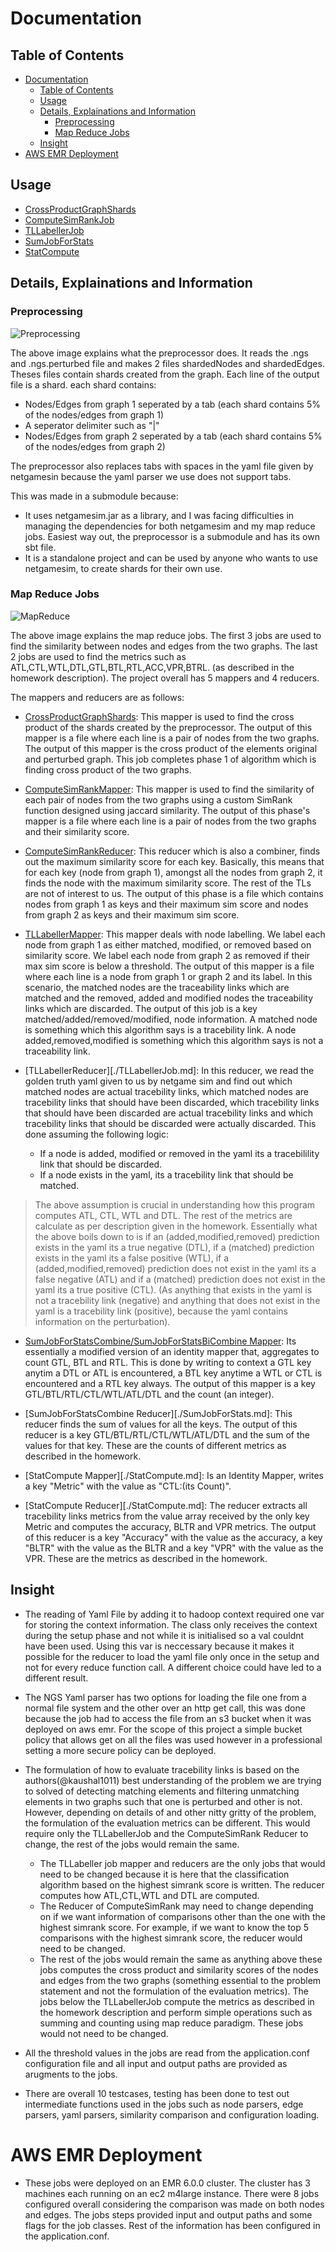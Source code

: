 # Documentation

## Table of Contents

- [Documentation](#documentation)
  - [Table of Contents](#table-of-contents)
  - [Usage](#usage)
  - [Details, Explainations and Information](#details-explainations-and-information)
    - [Preprocessing](#preprocessing)
    - [Map Reduce Jobs](#map-reduce-jobs)
  - [Insight](#insight)
- [AWS EMR Deployment](#aws-emr-deployment)

## Usage

- [CrossProductGraphShards](./CrossProductGraphShards.md)
- [ComputeSimRankJob](./ComputeSimRankJob.md)
- [TLLabellerJob](./TLLabellerJob.md)
- [SumJobForStats](./SumJobForStats.md)
- [StatCompute](./StatCompute.md)

## Details, Explainations and Information

### Preprocessing

![Preprocessing](../assets/PreprocDoc.png)

The above image explains what the preprocessor does. It reads the .ngs and .ngs.perturbed file and makes 2 files shardedNodes and shardedEdges. Theses files contain shards created from the graph. Each line of the output file is a shard. each shard contains: 
- Nodes/Edges from graph 1 seperated by a tab (each shard contains 5% of the nodes/edges from graph 1)
- A seperator delimiter such as "|"
- Nodes/Edges from graph 2 seperated by a tab (each shard contains 5% of the nodes/edges from graph 2)

The preprocessor also replaces tabs with spaces in the yaml file given by netgamesin because the yaml parser we use does not support tabs.

This was made in a submodule because:
- It uses netgamesim.jar as a library, and I was facing difficulties in managing the dependencies for both netgamesim and my map reduce jobs. Easiest way out, the preprocessor is a submodule and has its own sbt file.
- It is a standalone project and can be used by anyone who wants to use netgamesim, to create shards for their own use.

### Map Reduce Jobs

![MapReduce](../assets/MRDoc.png)

The above image explains the map reduce jobs. The first 3 jobs are used to find the similarity between nodes and edges from the two graphs. The last 2 jobs are used to find the metrics such as ATL,CTL,WTL,DTL,GTL,BTL,RTL,ACC,VPR,BTRL. (as described in the homework description). The project overall has 5 mappers and 4 reducers.

The mappers and reducers are as follows:

- [CrossProductGraphShards](./CrossProductGraphShards.md): This mapper is used to find the cross product of the shards created by the preprocessor. The output of this mapper is a file where each line is a pair of nodes from the two graphs. The output of this mapper is the cross product of the elements original and perturbed graph. This job completes phase 1 of algorithm which is finding cross product of the two graphs.

- [ComputeSimRankMapper](./ComputeSimRankJob.md): This mapper is used to find the similarity of each pair of nodes from the two graphs using a custom SimRank function designed using jaccard similarity. The output of this phase's mapper is a file where each line is a pair of nodes from the two graphs and their similarity score. 

- [ComputeSimRankReducer](./ComputeSimRankJob.md): This reducer which is also a combiner, finds out the maximum similarity score for each key. Basically, this means that for each key (node from graph 1), amongst all the nodes from graph 2, it finds the node with the maximum similarity score. The rest of the TLs are not of interest to us. The output of this phase is a file which contains nodes from graph 1 as keys and their maximum sim score and nodes from graph 2 as keys and their maximum sim score.

- [TLLabellerMapper](./TLLabellerJob.md): This mapper deals with node labelling. We label each node from graph 1 as either matched, modified, or removed based on similarity score. We label each node from graph 2 as removed if their max sim score is below a threshold. The output of this mapper is a file where each line is a node from graph 1 or graph 2 and its label. In this scenario, the matched nodes are the traceability links which are matched and the removed, added and modified nodes the traceability links which are discarded. The output of this job is a key matched/added/removed/modified, node information. A matched node is something which this algorithm says is a tracebility link. A node added,removed,modified is something which this algorithm says is not a traceability link.

- [TLLabellerReducer][./TLLabellerJob.md]: In this reducer, we read the golden truth yaml given to us by netgame sim and find out which matched nodes are actual tracebility links, which matched nodes are tracebility links that should have been discarded, which tracebility links that should have been discarded are actual tracebility links and which tracebility links that should be discarded were actually discarded. This done assuming the following logic:
  - If a node is added, modified or removed in the yaml its a tracebilility link that should be discarded.
  - If a node exists in the yaml, its a tracebility link that should be matched.

> The above assumption is crucial in understanding how this program computes ATL, CTL, WTL and DTL. The rest of the metrics are calculate as per description given in the homework. Essentially what the above boils down to is if an (added,modified,removed) prediction exists in the yaml its a true negative (DTL), if a (matched) prediction exists in the yaml its a false positive (WTL), if a (added,modified,removed) prediction does not exist in the yaml its a false negative (ATL) and if a (matched) prediction does not exist in the yaml its a true positive (CTL). (As anything that exists in the yaml is not a tracebility link (negative) and anything that does not exist in the yaml is a tracebility link (positive), because the yaml contains information on the perturbation).

- [SumJobForStatsCombine/SumJobForStatsBiCombine Mapper](./SumJobForStats.md): Its essentially a modified version of an identity mapper that, aggregates to count GTL, BTL and RTL. This is done by writing to context a GTL key anytim a DTL or ATL is encountered, a BTL key anytime a WTL or CTL is encountered and a RTL key always. The output of this mapper is a key GTL/BTL/RTL/CTL/WTL/ATL/DTL and the count (an integer).

- [SumJobForStatsCombine Reducer][./SumJobForStats.md]: This reducer finds the sum of values for all the keys. The output of this reducer is a key GTL/BTL/RTL/CTL/WTL/ATL/DTL and the sum of the values for that key. These are the counts of different metrics as described in the homework.

- [StatCompute Mapper][./StatCompute.md]: Is an Identity Mapper, writes a key "Metric" with the value as "CTL:(its Count)".

- [StatCompute Reducer][./StatCompute.md]: The reducer extracts all tracebility links metrics from the value array received by the only key Metric and computes the accuracy, BLTR and VPR metrics. The output of this reducer is a key "Accuracy" with the value as the accuracy, a key "BLTR" with the value as the BLTR and a key "VPR" with the value as the VPR. These are the metrics as described in the homework.

## Insight 

- The reading of Yaml File by adding it to hadoop context required one var for storing the context information. The class only receives the context during the setup phase and not while it is initialised so a val couldnt have been used. Using this var is neccessary because it makes it possible for the reducer to load the yaml file only once in the setup and not for every reduce function call. A different choice could have led to a different result. 

- The NGS Yaml parser has two options for loading the file one from a normal file system and the other over an http get call, this was done because the job had to access the file from an s3 bucket when it was deployed on aws emr. For the scope of this project a simple bucket policy that allows get on all the files was used however in a professional setting a more secure policy can be deployed.

- The formulation of how to evaluate tracebility links is based on the authors(@kaushal1011) best understanding of the problem we are trying to solved of detecting matching elements and filtering unmatching elements in two graphs such that one is perturbed and other is not. However, depending on details of and other nitty gritty of the problem, the formulation of the evaluation metrics can be different. This would require only the TLLabellerJob and the ComputeSimRank Reducer to change, the rest of the jobs would remain the same.
  - The TLLabeller job mapper and reducers are the only jobs that would need to be changed because it is here that the classification algorithm based on the highest simrank score is written. The reducer computes how ATL,CTL,WTL and DTL are computed.
  - The Reducer of ComputeSimRank may need to change depending on if we want information of comparisons other than the one with the highest simrank score. For example, if we want to know the top 5 comparisons with the highest simrank score, the reducer would need to be changed.
  - The rest of the jobs would remain the same as anything above these jobs computes the cross product and similarity scores of the nodes and edges from the two graphs (something essential to the problem statement and not the formulation of the evaluation metrics). The jobs below the TLLabellerJob compute the metrics as described in the homework description and perform simple operations such as summing and counting using map reduce paradigm. These jobs would not need to be changed.
- All the threshold values in the jobs are read from the application.conf configuration file and all input and output paths are provided as arugments to the jobs.
- There are overall 10 testcases, testing has been done to test out intermediate functions used in the jobs such as node parsers, edge parsers, yaml parsers, similarity comparison and configuration loading.

# AWS EMR Deployment

- These jobs were deployed on an EMR 6.0.0 cluster. The cluster has 3 machines each running on an ec2 m4large instance. There were 8 jobs configured overall considering the comparison was made on both nodes and edges. The jobs steps provided input and output paths and some flags for the job classes. Rest of the information has been configured in the application.conf.

